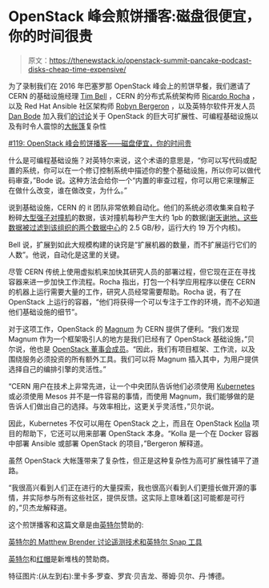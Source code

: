 # OpenStack 峰会煎饼播客:磁盘很便宜，你的时间很贵

> 原文：<https://thenewstack.io/openstack-summit-pancake-podcast-disks-cheap-time-expensive/>

为了录制我们在 2016 年巴塞罗那 OpenStack 峰会上的煎饼早餐，我们邀请了 CERN 的基础设施经理 [Tim Bell](https://twitter.com/noggin143) ，CERN 的分布式系统架构师 [Ricardo Rocha](https://www.linkedin.com/in/ricardo-rocha-739aa718) ，以及 Red Hat Ansible 社区架构师 [Robyn Bergeron](https://twitter.com/robynbergeron) ，以及英特尔软件开发人员 [Dan Bode](https://github.com/bodepd) 加入我们[的讨论](https://youtu.be/iNpAm0dTpGI)关于 OpenStack 的巨大可扩展性、可编程基础设施以及有时令人震惊的[大帐篷](https://thenewstack.io/tns-makers-openstack-tokyo-canonical-ubuntu-project-midokura-ibm/)复杂性

[#119: OpenStack 峰会煎饼播客——磁盘便宜，你的时间贵](https://thenewstack.simplecast.com/episodes/119-openstack-summit-pancake-podcast-disks-are-cheap-your-time-is-expensive)

什么是可编程基础设施？对英特尔来说，这个术语的意思是，“你可以写代码或配置的系统，你可以在一个修订控制系统中描述你的整个基础设施，所以你可以做代码审查，”Bode 说。这种方法会给你一个“内置的审查过程，你可以用它来理解正在做什么改变，谁在做改变，为什么。”

说到基础设施，CERN 的 it 团队非常依赖自动化。他们的系统必须收集来自粒子粉碎[大型强子对撞机](http://home.cern/topics/large-hadron-collider)的数据，该对撞机每秒产生大约 1pb 的数据[(谢天谢地，这些数据被过滤到该组织的两个数据中心](https://www.openstack.org/videos/video/neutron-at-cern-moving-thousands-of-production-nodes-from-nova-network)的 2.5 GB/秒，运行大约 19 万个内核)。

Bell 说，扩展到如此大规模构建的诀窍是“扩展机器的数量，而不扩展运行它们的人数”。他说，自动化是这里的关键。

尽管 CERN 传统上使用虚拟机来加快其研究人员的部署过程，但它现在正在寻找容器来进一步加快工作流程。Rocha 指出，打包一个科学应用程序以便在 CERN 的机器上运行需要大量的工作，研究人员经常需要帮助。Rocha 说，有了在 OpenStack 上运行的容器，“他们将获得一个可以专注于工作的环境，而不必知道他们基础设施的细节”。

对于这项工作，OpenStack 的 [Magnum](https://twitter.com/thenewstack/status/791559901780803584) 为 CERN 提供了便利。“我们发现 Magnum 作为一个框架吸引人的地方是我们已经有了 OpenStack 基础设施，”贝尔说，他也是 [OpenStack 董事会成员](https://www.openstack.org/foundation/)。“因此，我们有项目框架、工作流，以及围绕服务必须投资的所有额外工具。我们可以将 Magnum 插入其中，为用户提供选择自己的编排引擎的灵活性。”

“CERN 用户在技术上非常先进，让一个中央团队告诉他们必须使用 [Kubernetes](/category/kubernetes/) 或必须使用 Mesos 并不是一件容易的事情，而使用 Magnum，我们能够做的是告诉人们做出自己的选择。与效率相比，这更关乎灵活性，”贝尔说。

因此，Kubernetes 不仅可以用在 OpenStack 之上，而且在 OpenStack [Kolla](https://github.com/openstack/kolla) 项目的帮助下，它还可以用来部署 OpenStack 本身。“Kolla 是一个在 Docker 容器中部署 Ansible 或部署 OpenStack 的项目，”Bergeron 解释道。

虽然 OpenStack 大帐篷带来了复杂性，但正是这种复杂性为高可扩展性铺平了道路。

“我很高兴看到人们正在进行的大量探索，我也很高兴看到人们更擅长做开源的事情，并实际参与所有这些社区，提供反馈。这实际上意味着[这]可能都是可行的，”贝杰龙解释道。

这个煎饼播客和这篇文章是由[英特尔](https://www.intel.com/content/www/us/en/it-management/intel-it/it-managers.html)赞助的:

[英特尔的 Matthew Brender 讨论遥测技术和英特尔 Snap 工具](https://thenewstack.simplecast.com/episodes/intels-matthew-brender-discusses-telemetry-and-the-intel-snap-tool)

[英特尔](https://www.intel.com/content/www/us/en/it-management/intel-it/it-managers.html)和[红帽](https://www.openshift.com/)是新堆栈的赞助商。

特征图片:(从左到右):里卡多·罗查、罗宾·贝吉龙、蒂姆·贝尔、丹·博德。

<svg xmlns:xlink="http://www.w3.org/1999/xlink" viewBox="0 0 68 31" version="1.1"><title>Group</title> <desc>Created with Sketch.</desc></svg>
